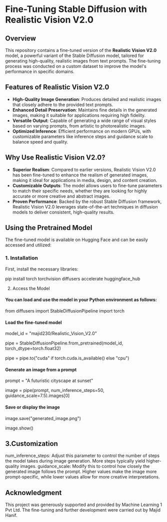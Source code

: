 # Fine-Tuning Stable Diffusion with Realistic Vision V2.0

## Overview

This repository contains a fine-tuned version of the **Realistic Vision V2.0** model, a powerful variant of the Stable Diffusion model, tailored for generating high-quality, realistic images from text prompts. The fine-tuning process was conducted on a custom dataset to improve the model's performance in specific domains.

## Features of Realistic Vision V2.0

- **High-Quality Image Generation**: Produces detailed and realistic images that closely adhere to the provided text prompts.
- **Enhanced Detail Preservation**: Maintains fine details in the generated images, making it suitable for applications requiring high fidelity.
- **Versatile Output**: Capable of generating a wide range of visual styles based on varying prompts, from artistic to photorealistic images.
- **Optimized Inference**: Efficient performance on modern GPUs, with customizable parameters like inference steps and guidance scale to balance speed and quality.

## Why Use Realistic Vision V2.0?

- **Superior Realism**: Compared to earlier versions, Realistic Vision V2.0 has been fine-tuned to enhance the realism of generated images, making it ideal for applications in media, design, and content creation.
- **Customizable Outputs**: The model allows users to fine-tune parameters to match their specific needs, whether they are looking for highly accurate or more creative and abstract images.
- **Proven Performance**: Backed by the robust Stable Diffusion framework, Realistic Vision V2.0 leverages state-of-the-art techniques in diffusion models to deliver consistent, high-quality results.

## Using the Pretrained Model

The fine-tuned model is available on Hugging Face and can be easily accessed and utilized:

### 1. Installation

First, install the necessary libraries:

pip install torch torchvision diffusers accelerate huggingface_hub

2. Access the Model
#### You can load and use the model in your Python environment as follows:
from diffusers import StableDiffusionPipeline
import torch

#### Load the fine-tuned model

model_id = "majid230/Realistic_Vision_V2.0"

pipe = StableDiffusionPipeline.from_pretrained(model_id, torch_dtype=torch.float32)

pipe = pipe.to("cuda" if torch.cuda.is_available() else "cpu")

#### Generate an image from a prompt

prompt = "A futuristic cityscape at sunset"

image = pipe(prompt, num_inference_steps=50, guidance_scale=7.5).images[0]

#### Save or display the image

image.save("generated_image.png")

image.show()
## 3.Customization
num_inference_steps: Adjust this parameter to control the number of steps the model takes during image generation. More steps typically yield higher-quality images.
guidance_scale: Modify this to control how closely the generated image follows the prompt. Higher values make the image more prompt-specific, while lower values allow for more creative interpretations.
## Acknowledgment
This project was generously supported and provided by Machine Learning 1 Pvt Ltd. The fine-tuning and further development were carried out by Majid Hanif.

